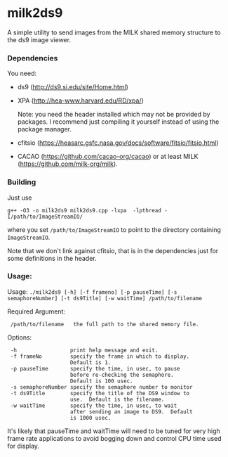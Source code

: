 milk2ds9
============

A simple utility to send images from the MILK shared memory structure to
the ds9 image viewer.

### Dependencies
You need:
- ds9 (http://ds9.si.edu/site/Home.html)
- XPA (http://hea-www.harvard.edu/RD/xpa/)

  Note: you need the header installed which may not be provided by packages.  I recommend just compiling it yourself instead of using the package manager.
- cfitsio (https://heasarc.gsfc.nasa.gov/docs/software/fitsio/fitsio.html)
- CACAO (https://github.com/cacao-org/cacao) or at least MILK (https://github.com/milk-org/milk).

### Building
Just use
```
g++ -O3 -o milk2ds9 milk2ds9.cpp -lxpa  -lpthread -I/path/to/ImageStreamIO/
```
where you set `/path/to/ImageStreamIO` to point to the directory containing `ImageStreamIO`.

Note that we don't link against cfitsio, that is in the dependencies just for some definitions in the header.

### Usage:

Usage: `./milk2ds9 [-h] [-f frameno] [-p pauseTime] [-s semaphoreNumber] [-t ds9Title] [-w waitTime] /path/to/filename`


Required Argument:

     /path/to/filename   the full path to the shared memory file.

Options:

     -h                 print help message and exit.  
     -f frameNo         specify the frame in which to display.
                        Default is 1.
     -p pauseTime       specify the time, in usec, to pause
                        before re-checking the semaphore.
                        Default is 100 usec.
     -s semaphoreNumber specify the semaphore number to monitor
     -t ds9Title        specify the title of the DS9 window to
                        use.  Default is the filename.
     -w waitTime        specify the time, in usec, to wait
                        after sending an image to DS9.  Default
                        is 1000 usec.

It's likely that pauseTime and waitTime will need to be tuned for very high frame rate applications to avoid bogging down and control CPU time used for display.
